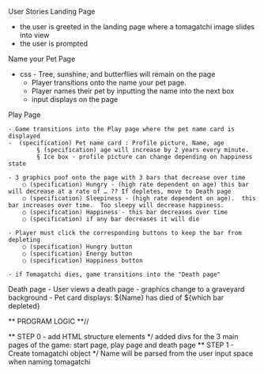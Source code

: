 User Stories
Landing Page
- the user is greeted in the landing page where a tomagatchi image slides into view
- the user is prompted 

Name your Pet Page
 - css - Tree, sunshine, and butterflies will remain on the page
	- Player transitions onto the name your pet page.
	- Player names their pet by inputting the name into the next box
	- input displays on the page
	
Play Page

	- Game transitions into the Play page where the pet name card is displayed
	-  (specification) Pet name card : Profile picture, Name, age
			§ (specification) age will increase by 2 years every minute.  
			§ Ice box - profile picture can change depending on happiness state
		
	- 3 graphics poof onto the page with 3 bars that decrease over time
		○ (specification) Hungry - (high rate dependent on age) this bar will decrease at a rate of … ?? If depletes, move to Death page
		○ (specification) Sleepiness - (high rate dependent on age).  this bar increases over time.  Too sleepy will decrease happiness.
		○ (specification) Happiness - this bar decreases over time
		○ (specification) if any bar decreases it will die
		
	- Player must click the corresponding buttons to keep the bar from depleting 
		○ (specification) Hungry button
		○ (specification) Energy button
		○ (specification) Happiness button
		
	- if Tomagatchi dies, game transitions into the "Death page"

Death page
	- User views a death page
	- graphics change to a graveyard background
	- Pet card displays: ${Name} has died of ${which bar depleted}

** PROGRAM LOGIC  **//

** STEP 0 - add HTML structure elements */
added divs for the 3 main pages of the game: start page, play page and death page
** STEP 1 - Create tomagatchi object */
Name will be parsed from the user input space when naming tomagatchi
